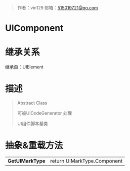 >作者：vin129     邮箱：515019721@qq.com

# UIComponent

# 继承关系

继承自：UIElement

# 描述

> Abstract Class
>
> 可被UICodeGenerator 处理
>
> UI组件脚本基类

# 抽象&重载方法

|                   |                             |
| ----------------- | --------------------------- |
| **GetUIMarkType** | return UIMarkType.Component |
